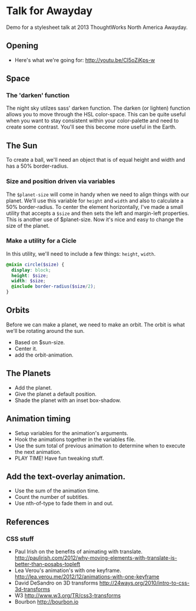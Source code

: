 Talk for Awayday
===================

Demo for a stylesheet talk at 2013 ThoughtWorks North America Awayday.


## Opening
* Here's what we're going for: http://youtu.be/CI5oZjKps-w


## Space

### The 'darken' function
The night sky utilzes sass' darken function. The darken (or lighten) function allows you to move through the HSL color-space. This can be quite useful when you want to stay consistent within your color-palette and need to create some contrast.  You'll see this become more useful in the Earth.


## The Sun

To create a ball, we'll need an object that is of equal height and width and has a 50% border-radius.


### Size and position driven via variables
The `$planet-size` will come in handy when we need to align things with our planet. We'll use this variable for `height` and `width` and also to calculate a 50% border-radius. To center the element horizontally, I've made a small utility that accepts a `$size` and then sets the left and margin-left properties. This is another use of $planet-size. Now it's nice and easy to change the size of the planet.


### Make a utility for a Cicle
In this utility, we'll need to include a few things: `height`, `width`.

```scss
@mixin circle($size) {
  display: block;
  height: $size;
  width: $size;
  @include border-radius($size/2);
}
```


## Orbits
Before we can make a planet, we need to make an orbit. The orbit is what we'll be rotating around the sun.

* Based on $sun-size.
* Center it.
* add the orbit-animation.



## The Planets
* Add the planet.
* Give the planet a default position.
* Shade the planet with an inset box-shadow.



## Animation timing
* Setup variables for the animation's arguments.
* Hook the animations together in the variables file.
* Use the sum total of previous animation to determine when to execute the next animation.
* PLAY TIME! Have fun tweaking stuff.


## Add the text-overlay animation.
* Use the sum of the animation time.
* Count the number of subtitles.
* Use nth-of-type to fade them in and out.




## References

### CSS stuff
* Paul Irish on the benefits of animating with translate. http://paulirish.com/2012/why-moving-elements-with-translate-is-better-than-posabs-topleft
* Lea Verou's animation's with one keyframe. http://lea.verou.me/2012/12/animations-with-one-keyframe
* David DeSandro on 3D transforms http://24ways.org/2010/intro-to-css-3d-transforms
* W3 http://www.w3.org/TR/css3-transforms
* Bourbon http://bourbon.io
